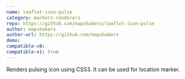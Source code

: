 ```yaml
---
name: leaflet-icon-pulse
category: markers-renderers
repo: https://github.com/mapshakers/leaflet-icon-pulse
author: mapshakers
author-url: https://github.com/mapshakers
demo: 
compatible-v0:
compatible-v1: true
---
```


Renders pulsing icon using CSS3. It can be used for location marker.

